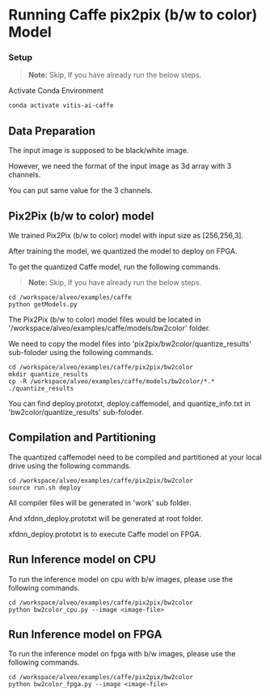 # Running Caffe pix2pix (b/w to color) Model

### Setup

> **Note:** Skip, If you have already run the below steps.

Activate Conda Environment
  ```sh
  conda activate vitis-ai-caffe 
  ```

## Data Preparation

The input image is supposed to be black/white image.

However, we need the format of the input image as 3d array with 3 channels. 

You can put same value for the 3 channels. 



## Pix2Pix (b/w to color) model

We trained Pix2Pix (b/w to color) model with input size as [256,256,3].

After training the model, we quantized the model to deploy on FPGA.

To get the quantized Caffe model, run the following commands.

> **Note:** Skip, If you have already run the below steps.
```
cd /workspace/alveo/examples/caffe 
python getModels.py
```

The Pix2Pix (b/w to color) model files would be located in '/workspace/alveo/examples/caffe/models/bw2color' folder.


We need to copy the model files into 'pix2pix/bw2color/quantize_results' sub-foloder using the following commands.

```
cd /workspace/alveo/examples/caffe/pix2pix/bw2color
mkdir quantize_results
cp -R /workspace/alveo/examples/caffe/models/bw2color/*.* ./quantize_results
```

You can find deploy.prototxt, deploy.caffemodel, and quantize_info.txt in 'bw2color/quantize_results' sub-foloder.


## Compilation and Partitioning


The quantized caffemodel need to be compiled and partitioned at your local drive using the following commands.

```
cd /workspace/alveo/examples/caffe/pix2pix/bw2color
source run.sh deploy
```

All compiler files will be generated in 'work' sub folder.

And xfdnn_deploy.prototxt will be generated at root folder.

xfdnn_deploy.prototxt is to execute Caffe model on FPGA.


## Run Inference model on CPU

To run the inference model on cpu with b/w images, please use the following commands.

```
cd /workspace/alveo/examples/caffe/pix2pix/bw2color
python bw2color_cpu.py --image <image-file>
```


## Run Inference model on FPGA 

To run the inference model on fpga with b/w images, please use the following commands.

```
cd /workspace/alveo/examples/caffe/pix2pix/bw2color
python bw2color_fpga.py --image <image-file>
```
